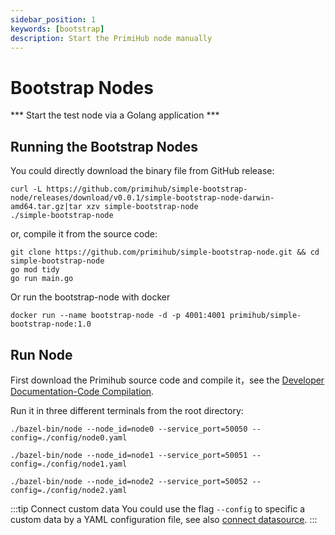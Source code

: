 ```yaml
---
sidebar_position: 1
keywords: [bootstrap]
description: Start the PrimiHub node manually
---
```


# Bootstrap Nodes

 *** Start the test node via a Golang application *** 
 
## Running the Bootstrap Nodes

You could directly download the binary file from GitHub release:

```shell
curl -L https://github.com/primihub/simple-bootstrap-node/releases/download/v0.0.1/simple-bootstrap-node-darwin-amd64.tar.gz|tar xzv simple-bootstrap-node
./simple-bootstrap-node
```

or, compile it from the source code:

```shell
git clone https://github.com/primihub/simple-bootstrap-node.git && cd simple-bootstrap-node
go mod tidy
go run main.go
```

Or run the bootstrap-node with docker
```shell
docker run --name bootstrap-node -d -p 4001:4001 primihub/simple-bootstrap-node:1.0
```

## Run Node

First download the Primihub source code and compile it，see the [Developer Documentation-Code Compilation](docs/../../developer-docs/build).

Run it in three different terminals from the root directory:

```shell
./bazel-bin/node --node_id=node0 --service_port=50050 --config=./config/node0.yaml
```

```shell
./bazel-bin/node --node_id=node1 --service_port=50051 --config=./config/node1.yaml
```

```shell
./bazel-bin/node --node_id=node2 --service_port=50052 --config=./config/node2.yaml
```

:::tip Connect custom data
You could use the flag `--config` to specific a custom data by a YAML configuration file, see also [connect datasource](docs/../connect-datasource).
:::

